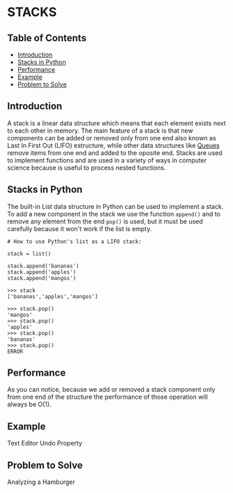 # STACKS

## Table of Contents

* [Introduction](#introduction)
* [Stacks in Python](#stacks-in-python)
* [Performance](#performance)
* [Example](#example)
* [Problem to Solve](#problem-to-solve)

## Introduction

A stack is a linear data structure which means that each element exists next to each other in memory. The main feature of a stack is that new components can be added or removed only from one end also known as Last In First Out (LIFO) estructure, while other data structures like [Queues](https://dbader.org/blog/queues-in-python) remove items from one end and added to the oposite end. Stacks are used to implement functions and are used in a variety of ways in computer science because is useful to process nested functions.

## Stacks in Python

The built-in List data structure in Python can be used to implement a stack. To add a new component in the stack we use the function `append()` and to remove any element from the end `pop()` is used, but it must be used carefully because it won't work if the list is empty.

```
# How to use Python's list as a LIFO stack:

stack = list()

stack.append('bananas')
stack.append('apples')
stack.append('mangos')
```
```
>>> stack
['bananas','apples','mangos']
```
```
>>> stack.pop()
'mangos'
>>> stack.pop()
'apples'
>>> stack.pop()
'bananas'
>>> stack.pop()
ERROR
```
## Performance
As you can notice, because we add or removed a stack component only from one end of the structure the performance of those operation will always be O(1).

## Example
Text Editor Undo Property

## Problem to Solve
Analyzing a Hamburger

